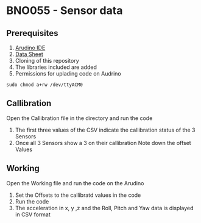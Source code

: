 # BNO055 - Sensor data 

## Prerequisites 
 
1. [Arudino IDE](https://www.arduino.cc/en/software)
2. [Data Sheet](https://pdf1.alldatasheet.com/datasheet-pdf/view/1132074/BOSCH/BNO055.html)
3. Cloning of this repository 
4. The libraries included are added  
5. Permissions for uplading code on Audrino 
```
sudo chmod a+rw /dev/ttyACM0
```

## Callibration 
 
Open the Callibration file in the directory and run the code
1. The first three values of the CSV indicate the callibration status of the 3 Sensors
2. Once all 3 Sensors show a 3 on their callibration Note down the offset Values

## Working 

Open the Working file and run the code on the Arudino
1. Set the Offsets to the callibratd values in the code 
2. Run the code
3. The acceleration in x, y ,z and the Roll, Pitch and Yaw data is displayed in CSV format